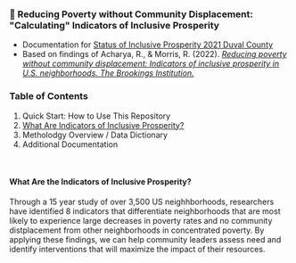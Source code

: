 ### :house_with_garden: Reducing Poverty without Community Displacement: "Calculating" Indicators of Inclusive Prosperity 
- Documentation for [Status of Inclusive Prosperity 2021 Duval County](https://public.tableau.com/app/profile/shawna.dean7959/viz/StatusofInclusiveProsperity2021/StatusofInclusiveProsperity) </br>
- Based on findings of Acharya, R., & Morris, R. (2022). [*Reducing poverty without community displacement: Indicators of inclusive prosperity in U.S. neighborhoods. The Brookings Institution.*](https://www.brookings.edu/research/reducing-poverty-without-community-displacement-indicators-of-inclusive-prosperity-in-u-s-neighborhoods/)

### Table of Contents
1. Quick Start: How to Use This Repository
2. [What Are Indicators of Inclusive Prosperity?](https://github.com/shawnadean/indicators-inclusive-prosperity/edit/v4/README.md#what-are-the-indicators-of-inclusive-prosperity)
3. Metholodgy Overview / Data Dictionary
4. Additional Documentation
</br>

#### What Are the Indicators of Inclusive Prosperity?
Through a 15 year study of over 3,500 US neighhborhoods, researchers have identified 8 indicators that differentiate neighborhoods that are most likely to experience large decreases in poverty rates and no community distplacement from other neighborhoods in concentrated poverty. By applying these findings, we can help community leaders assess need and identify interventions that will maximize the impact of their resources.
</br>

